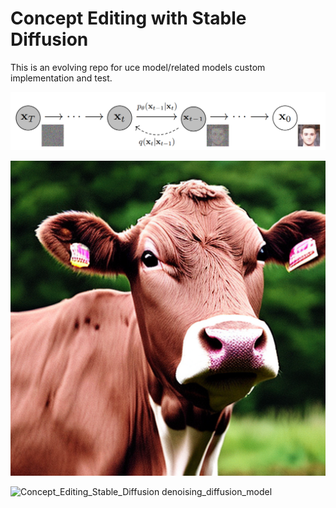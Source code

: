 # Concept Editing with Stable Diffusion

This is an evolving repo for uce model/related models custom implementation and test.

![Concept_Editing_Stable_Diffusion denoising_diffusion_model](https://raw.githubusercontent.com/YecanLee/Concept_Editing_Stable_Diffusion/master/images/denoising_diffusion_model.png)

![Concept_Editing_Stable_Diffusion denoising_diffusion_model](https://raw.githubusercontent.com/YecanLee/Concept_Editing_Stable_Diffusion/master/images/original_stable_diffusion_model.png)

![Concept_Editing_Stable_Diffusion denoising_diffusion_model](https://raw.githubusercontent.com/YecanLee/Concept_Editing_Stable_Diffusion/master/images/images/uce_edited_model.png)